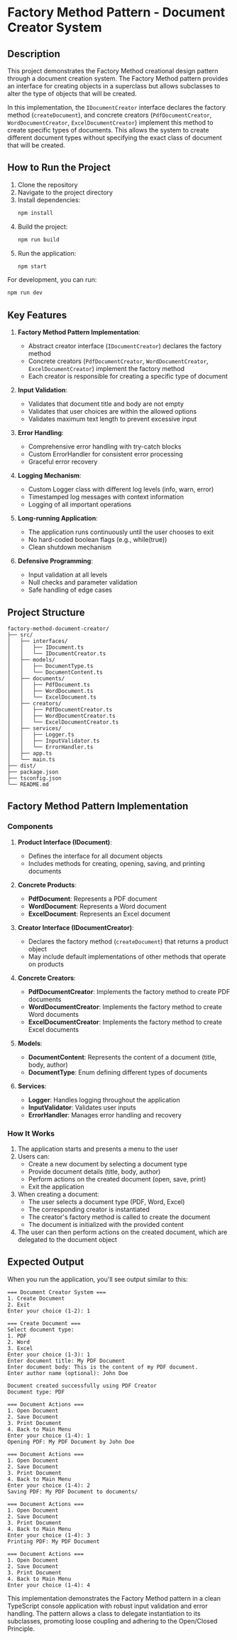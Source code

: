 # Factory Method Pattern - Document Creator System

## Description

This project demonstrates the Factory Method creational design pattern through a document creation system. The Factory Method pattern provides an interface for creating objects in a superclass but allows subclasses to alter the type of objects that will be created.

In this implementation, the `IDocumentCreator` interface declares the factory method (`createDocument`), and concrete creators (`PdfDocumentCreator`, `WordDocumentCreator`, `ExcelDocumentCreator`) implement this method to create specific types of documents. This allows the system to create different document types without specifying the exact class of document that will be created.

## How to Run the Project

1. Clone the repository
2. Navigate to the project directory
3. Install dependencies:
   ```bash
   npm install
   ```
4. Build the project:
   ```bash
   npm run build
   ```
5. Run the application:
   ```bash
   npm start
   ```

For development, you can run:

```bash
npm run dev
```

## Key Features

1. **Factory Method Pattern Implementation**:

   - Abstract creator interface (`IDocumentCreator`) declares the factory method
   - Concrete creators (`PdfDocumentCreator`, `WordDocumentCreator`, `ExcelDocumentCreator`) implement the factory method
   - Each creator is responsible for creating a specific type of document

2. **Input Validation**:

   - Validates that document title and body are not empty
   - Validates that user choices are within the allowed options
   - Validates maximum text length to prevent excessive input

3. **Error Handling**:

   - Comprehensive error handling with try-catch blocks
   - Custom ErrorHandler for consistent error processing
   - Graceful error recovery

4. **Logging Mechanism**:

   - Custom Logger class with different log levels (info, warn, error)
   - Timestamped log messages with context information
   - Logging of all important operations

5. **Long-running Application**:

   - The application runs continuously until the user chooses to exit
   - No hard-coded boolean flags (e.g., while(true))
   - Clean shutdown mechanism

6. **Defensive Programming**:
   - Input validation at all levels
   - Null checks and parameter validation
   - Safe handling of edge cases

## Project Structure

```
factory-method-document-creator/
├── src/
│   ├── interfaces/
│   │   ├── IDocument.ts
│   │   └── IDocumentCreator.ts
│   ├── models/
│   │   ├── DocumentType.ts
│   │   └── DocumentContent.ts
│   ├── documents/
│   │   ├── PdfDocument.ts
│   │   ├── WordDocument.ts
│   │   └── ExcelDocument.ts
│   ├── creators/
│   │   ├── PdfDocumentCreator.ts
│   │   ├── WordDocumentCreator.ts
│   │   └── ExcelDocumentCreator.ts
│   ├── services/
│   │   ├── Logger.ts
│   │   ├── InputValidator.ts
│   │   └── ErrorHandler.ts
│   ├── app.ts
│   └── main.ts
├── dist/
├── package.json
├── tsconfig.json
└── README.md
```

## Factory Method Pattern Implementation

### Components

1. **Product Interface (IDocument)**:

   - Defines the interface for all document objects
   - Includes methods for creating, opening, saving, and printing documents

2. **Concrete Products**:

   - **PdfDocument**: Represents a PDF document
   - **WordDocument**: Represents a Word document
   - **ExcelDocument**: Represents an Excel document

3. **Creator Interface (IDocumentCreator)**:

   - Declares the factory method (`createDocument`) that returns a product object
   - May include default implementations of other methods that operate on products

4. **Concrete Creators**:

   - **PdfDocumentCreator**: Implements the factory method to create PDF documents
   - **WordDocumentCreator**: Implements the factory method to create Word documents
   - **ExcelDocumentCreator**: Implements the factory method to create Excel documents

5. **Models**:

   - **DocumentContent**: Represents the content of a document (title, body, author)
   - **DocumentType**: Enum defining different types of documents

6. **Services**:
   - **Logger**: Handles logging throughout the application
   - **InputValidator**: Validates user inputs
   - **ErrorHandler**: Manages error handling and recovery

### How It Works

1. The application starts and presents a menu to the user
2. Users can:
   - Create a new document by selecting a document type
   - Provide document details (title, body, author)
   - Perform actions on the created document (open, save, print)
   - Exit the application
3. When creating a document:
   - The user selects a document type (PDF, Word, Excel)
   - The corresponding creator is instantiated
   - The creator's factory method is called to create the document
   - The document is initialized with the provided content
4. The user can then perform actions on the created document, which are delegated to the document object

## Expected Output

When you run the application, you'll see output similar to this:

```
=== Document Creator System ===
1. Create Document
2. Exit
Enter your choice (1-2): 1

=== Create Document ===
Select document type:
1. PDF
2. Word
3. Excel
Enter your choice (1-3): 1
Enter document title: My PDF Document
Enter document body: This is the content of my PDF document.
Enter author name (optional): John Doe

Document created successfully using PDF Creator
Document type: PDF

=== Document Actions ===
1. Open Document
2. Save Document
3. Print Document
4. Back to Main Menu
Enter your choice (1-4): 1
Opening PDF: My PDF Document by John Doe

=== Document Actions ===
1. Open Document
2. Save Document
3. Print Document
4. Back to Main Menu
Enter your choice (1-4): 2
Saving PDF: My PDF Document to documents/

=== Document Actions ===
1. Open Document
2. Save Document
3. Print Document
4. Back to Main Menu
Enter your choice (1-4): 3
Printing PDF: My PDF Document

=== Document Actions ===
1. Open Document
2. Save Document
3. Print Document
4. Back to Main Menu
Enter your choice (1-4): 4
```

This implementation demonstrates the Factory Method pattern in a clean TypeScript console application with robust input validation and error handling. The pattern allows a class to delegate instantiation to its subclasses, promoting loose coupling and adhering to the Open/Closed Principle.
